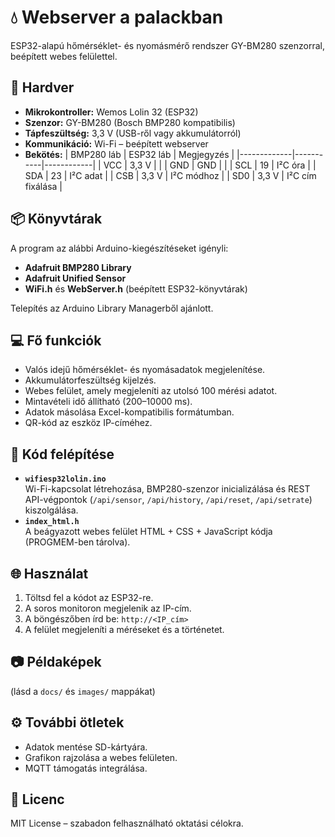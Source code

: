 # 💧 Webserver a palackban
ESP32-alapú hőmérséklet- és nyomásmérő rendszer GY-BM280 szenzorral, beépített webes felülettel.

## 🔧 Hardver
- **Mikrokontroller:** Wemos Lolin 32 (ESP32)
- **Szenzor:** GY-BM280 (Bosch BMP280 kompatibilis)
- **Tápfeszültség:** 3,3 V (USB-ről vagy akkumulátorról)
- **Kommunikáció:** Wi-Fi – beépített webserver
- **Bekötés:**
  | BMP280 láb | ESP32 láb | Megjegyzés |
  |-------------|-----------|------------|
  | VCC         | 3,3 V     |            |
  | GND         | GND       |            |
  | SCL         | 19        | I²C óra    |
  | SDA         | 23        | I²C adat   |
  | CSB         | 3,3 V     | I²C módhoz |
  | SD0         | 3,3 V     | I²C cím fixálása |

## 📦 Könyvtárak
A program az alábbi Arduino-kiegészítéseket igényli:
- **Adafruit BMP280 Library**
- **Adafruit Unified Sensor**
- **WiFi.h** és **WebServer.h** (beépített ESP32-könyvtárak)

Telepítés az Arduino Library Managerből ajánlott.

## 💻 Fő funkciók
- Valós idejű hőmérséklet- és nyomásadatok megjelenítése.
- Akkumulátorfeszültség kijelzés.
- Webes felület, amely megjeleníti az utolsó 100 mérési adatot.
- Mintavételi idő állítható (200–10000 ms).
- Adatok másolása Excel-kompatibilis formátumban.
- QR-kód az eszköz IP-címéhez.

## 🧠 Kód felépítése
- **`wifiesp32lolin.ino`**  
  Wi-Fi-kapcsolat létrehozása, BMP280-szenzor inicializálása és REST API-végpontok (`/api/sensor`, `/api/history`, `/api/reset`, `/api/setrate`) kiszolgálása.
- **`index_html.h`**  
  A beágyazott webes felület HTML + CSS + JavaScript kódja (PROGMEM-ben tárolva).

## 🌐 Használat
1. Töltsd fel a kódot az ESP32-re.  
2. A soros monitoron megjelenik az IP-cím.  
3. A böngészőben írd be: `http://<IP_cím>`  
4. A felület megjeleníti a méréseket és a történetet.

## 📷 Példaképek
(lásd a `docs/` és `images/` mappákat)

## ⚙️ További ötletek
- Adatok mentése SD-kártyára.
- Grafikon rajzolása a webes felületen.
- MQTT támogatás integrálása.

## 📄 Licenc
MIT License – szabadon felhasználható oktatási célokra.
